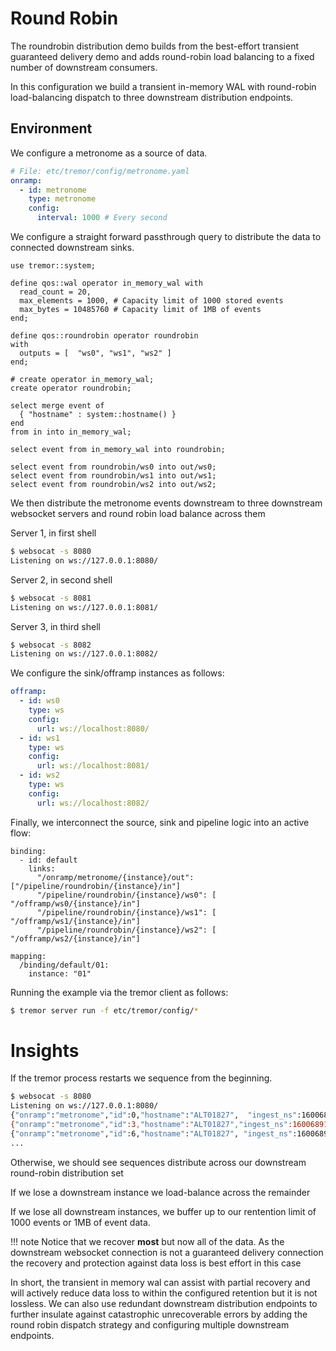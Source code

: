 # Round Robin

The roundrobin distribution demo builds from the best-effort transient guaranteed
delivery demo and adds round-robin load balancing to a fixed number of downstream
consumers.

In this configuration we build a transient in-memory WAL with round-robin load-balancing
dispatch to three downstream distribution endpoints.

## Environment

We configure a metronome as a source of data.

```yaml
# File: etc/tremor/config/metronome.yaml
onramp:
  - id: metronome
    type: metronome
    config:
      interval: 1000 # Every second
```

We configure a straight forward passthrough query to distribute
the data to connected downstream sinks.

```trickle
use tremor::system;

define qos::wal operator in_memory_wal with
  read_count = 20,
  max_elements = 1000, # Capacity limit of 1000 stored events
  max_bytes = 10485760 # Capacity limit of 1MB of events
end;

define qos::roundrobin operator roundrobin
with
  outputs = [  "ws0", "ws1", "ws2" ]
end;

# create operator in_memory_wal;
create operator roundrobin;

select merge event of
  { "hostname" : system::hostname() }
end
from in into in_memory_wal;

select event from in_memory_wal into roundrobin;

select event from roundrobin/ws0 into out/ws0;
select event from roundrobin/ws1 into out/ws1;
select event from roundrobin/ws2 into out/ws2;
```

We then distribute the metronome events downstream to three
downstream websocket servers and round robin load balance
across them

Server 1, in first shell

```bash
$ websocat -s 8080
Listening on ws://127.0.0.1:8080/
```

Server 2, in second shell

```bash
$ websocat -s 8081
Listening on ws://127.0.0.1:8081/
```

Server 3, in third shell

```bash
$ websocat -s 8082
Listening on ws://127.0.0.1:8082/
```

We configure the sink/offramp instances as follows:

```yaml
offramp:
  - id: ws0
    type: ws
    config:
      url: ws://localhost:8080/
  - id: ws1
    type: ws
    config:
      url: ws://localhost:8081/
  - id: ws2
    type: ws
    config:
      url: ws://localhost:8082/
```

Finally, we interconnect the source, sink and pipeline logic into
an active flow:

```
binding:
  - id: default
    links:
      "/onramp/metronome/{instance}/out": ["/pipeline/roundrobin/{instance}/in"]
      "/pipeline/roundrobin/{instance}/ws0": [ "/offramp/ws0/{instance}/in"]
      "/pipeline/roundrobin/{instance}/ws1": [ "/offramp/ws1/{instance}/in"]
      "/pipeline/roundrobin/{instance}/ws2": [ "/offramp/ws2/{instance}/in"]

mapping:
  /binding/default/01:
    instance: "01"
```

Running the example via the tremor client as follows:

```bash
$ tremor server run -f etc/tremor/config/*
```

# Insights

If the tremor process restarts we sequence from the beginning.

```bash
$ websocat -s 8080
Listening on ws://127.0.0.1:8080/
{"onramp":"metronome","id":0,"hostname":"ALT01827",  "ingest_ns":1600689100122526000}
{"onramp":"metronome","id":3,"hostname":"ALT01827","ingest_ns":1600689101122912000}
{"onramp":"metronome","id":6,"hostname":"ALT01827", "ingest_ns":1600689102124688000}
...
```

Otherwise, we should see sequences distribute across our downstream
round-robin distribution set

If we lose a downstream instance we load-balance across the remainder

If we lose all downstream instances, we buffer up to our rentention limit of 1000 events or 1MB of event data.

!!! note
    Notice that we recover **most** but now all of the data. As the downstream websocket connection is not a guaranteed delivery connection the recovery and protection against data loss is best effort in this case

In short, the transient in memory wal can assist with partial recovery and
will actively reduce data loss to within the configured retention but it is
not lossless. We can also use redundant downstream distribution endpoints to
further insulate against catastrophic unrecoverable errors by adding the round
robin dispatch strategy and configuring multiple downstream endpoints.

